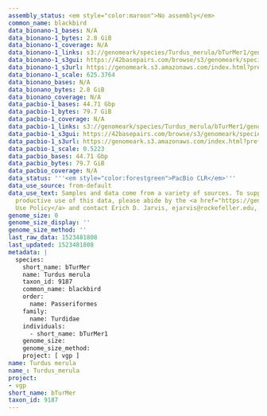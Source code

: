 ```yaml
---
assembly_status: <em style="color:maroon">No assembly</em>
common_name: blackbird
data_bionano-1_bases: N/A
data_bionano-1_bytes: 2.8 GiB
data_bionano-1_coverage: N/A
data_bionano-1_links: s3://genomeark/species/Turdus_merula/bTurMer1/genomic_data/bionano/<br>
data_bionano-1_s3gui: https://42basepairs.com/browse/s3/genomeark/species/Turdus_merula/bTurMer1/genomic_data/bionano/
data_bionano-1_s3url: https://genomeark.s3.amazonaws.com/index.html?prefix=species/Turdus_merula/bTurMer1/genomic_data/bionano/
data_bionano-1_scale: 625.3764
data_bionano_bases: N/A
data_bionano_bytes: 2.8 GiB
data_bionano_coverage: N/A
data_pacbio-1_bases: 44.71 Gbp
data_pacbio-1_bytes: 79.7 GiB
data_pacbio-1_coverage: N/A
data_pacbio-1_links: s3://genomeark/species/Turdus_merula/bTurMer1/genomic_data/pacbio/<br>
data_pacbio-1_s3gui: https://42basepairs.com/browse/s3/genomeark/species/Turdus_merula/bTurMer1/genomic_data/pacbio/
data_pacbio-1_s3url: https://genomeark.s3.amazonaws.com/index.html?prefix=species/Turdus_merula/bTurMer1/genomic_data/pacbio/
data_pacbio-1_scale: 0.5223
data_pacbio_bases: 44.71 Gbp
data_pacbio_bytes: 79.7 GiB
data_pacbio_coverage: N/A
data_status: '''<em style="color:forestgreen">PacBio CLR</em>'''
data_use_source: from-default
data_use_text: Samples and data come from a variety of sources. To support fair and
  productive use of this data, please abide by the <a href="https://genome10k.soe.ucsc.edu/data-use-policies/">Data
  Use Policy</a> and contact Erich D. Jarvis, ejarvis@rockefeller.edu, with any questions.
genome_size: 0
genome_size_display: ''
genome_size_method: ''
last_raw_data: 1523481808
last_updated: 1523481808
metadata: |
  species:
    short_name: bTurMer
    name: Turdus merula
    taxon_id: 9187
    common_name: blackbird
    order:
      name: Passeriformes
    family:
      name: Turdidae
    individuals:
      - short_name: bTurMer1
    genome_size:
    genome_size_method:
    project: [ vgp ]
name: Turdus merula
name_: Turdus_merula
project:
- vgp
short_name: bTurMer
taxon_id: 9187
---
```

